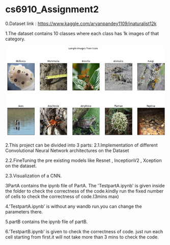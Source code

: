 # cs6910_Assignment2
0.Dataset link : https://www.kaggle.com/aryanpandey1109/inaturalist12k

1.The dataset contains 10 classes where each class has 1k images of that category.

![Screenshot](images.png)


2.This project can be divided into 3 parts:
2.1.Implementation of different Convolutional Neural Network architectures on the Dataset

2.2.FineTuning the pre existing models like Resnet , InceptionV2 , Xception on the dataset.

2.3.Visualization of a CNN.

3PartA contains the ipynb file of PartA.
The 'TestpartA.ipynb' is given inside the folder to check the correctness of the code.kindly run the fixed number of cells to check the correctness of code.(3mins max)

4.'TestpartA.ipynb' is without any wandb run.you can change the parameters there.

5.partB contains the ipynb file of partB.

6.'TestpartB.ipynb' is given to check the correctness of code. just run each cell starting from first.it will not take more than 3 mins to check the code.
